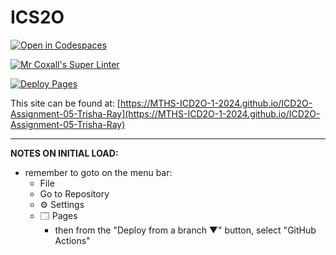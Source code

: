 # ICS2O

[![Open in Codespaces](https://classroom.github.com/assets/launch-codespace-2972f46106e565e64193e422d61a12cf1da4916b45550586e14ef0a7c637dd04.svg)](https://classroom.github.com/open-in-codespaces?assignment_repo_id=19648725)

[![Mr Coxall's Super Linter](https://github.com/MTHS-ICD2O-1-2024/ICD2O-Assignment-05-Trisha-Ray/workflows/Mr%20Coxall's%20Super%20Linter/badge.svg)](https://github.com/MTHS-ICD2O-1-2024/ICD2O-Assignment-05-Trisha-Ray/actions)

[![Deploy Pages](https://github.com/MTHS-ICD2O-1-2024/ICD2O-Assignment-05-Trisha-Ray/workflows/Deploy%20Pages/badge.svg)](https://github.com/MTHS-ICD2O-1-2024/ICD2O-Assignment-05-Trisha-Ray/actions)

This site can be found at: [https://MTHS-ICD2O-1-2024.github.io/ICD2O-Assignment-05-Trisha-Ray](https://MTHS-ICD2O-1-2024.github.io/ICD2O-Assignment-05-Trisha-Ray)

---

**NOTES ON INITIAL LOAD:**
- remember to goto on the menu bar:
  - File
  - Go to Repository
  - ⚙ Settings
  - 🗔 Pages
    - then from the "Deploy from a branch ▼" button, select "GitHub Actions"
